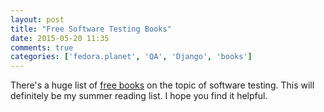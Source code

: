 ```yaml
---
layout: post
title: "Free Software Testing Books"
date: 2015-05-20 11:35
comments: true
categories: ['fedora.planet', 'QA', 'Django', 'books']
---
```


There's a huge list of 
[free books](https://github.com/ligurio/free-software-testing-books/blob/master/free-software-testing-books.md)
on the topic of software testing. This will definitely be my summer reading list.
I hope you find it helpful.
